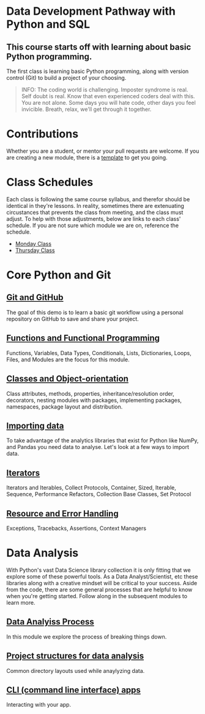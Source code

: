 # Data Development Pathway with Python and SQL
## This course starts off with learning about basic Python programming.

The first class is learning basic Python programming, along with version control (Git) to build a project of your choosing.

>INFO:  The coding world is challenging.  Imposter syndrome is real.  Self doubt is real.  Know that even experienced coders deal with this.  You are not alone.  Some days you will hate code, other days you feel invicible.  Breath, relax, we'll get through it together.



# Contributions
Whether you are a student, or mentor your pull requests are welcome.  If you are creating a new module, there is a [template](./modules/demo-template.md) to get you going.



# Class Schedules
Each class is following the same course syllabus, and therefor should be identical in they're lessons.  In reality, sometimes there are extenuating circustances that prevents the class from meeting, and the class must adjust.  To help with those adjustments, below are links to each class' schedule.  If you are not sure which module we are on, reference the schedule.

- [Monday Class](monday-class-schedule.md)
- [Thursday Class](thursday-class-schedule.md)

# Core Python and Git
## [Git and GitHub](./modules/git-github/README.md)
The goal of this demo is to learn a basic git workflow using a personal repository on GitHub to save and share your project.

## [Functions and Functional Programming](./modules/functions-and-functional-programming/README.md)
Functions, Variables, Data Types, Conditionals, Lists, Dictionaries, Loops, Files, and Modules are the focus for this module.  

## [Classes and Object-orientation](./modules/classes-and-object-orientation/README.md)
Class attributes, methods, properties, inheritance/resolution order, decorators, nesting modules with packages, implementing packages, namespaces, package layout and distribution.

## [Importing data](./modules/importing-data/README.md)
To take advantage of the analytics libraries that exist for Python like NumPy, and Pandas you need data to analyse.  Let's look at a few ways to import data.

## [Iterators](./modules/iterators/README.md)
Iterators and Iterables, Collect Protocols, Container, Sized, Iterable, Sequence, Performance Refactors, Collection Base Classes, Set Protocol

## [Resource and Error Handling](./modules/resource-and-error-handling/README.md)
Exceptions, Tracebacks, Assertions, Context Managers



# Data Analysis
With Python's vast Data Science library collection it is only fitting that we explore some of these powerful tools.  As a Data Analyst/Scientist, etc these libraries along with a creative mindset will be critical to your success.  Aside from the code, there are some general processes that are helpful to know when you're getting started.  Follow along in the subsequent modules to learn more.

## [Data Analyiss Process](./modules/data-analysis/README.md)
In this module we explore the process of breaking things down.

## [Project structures for data analysis](./modules/project-structures/README.md)
Common directory layouts used while anaylyzing data.

## [CLI (command line interface) apps](./modules/command-line-apps/README.md)
Interacting with your app.